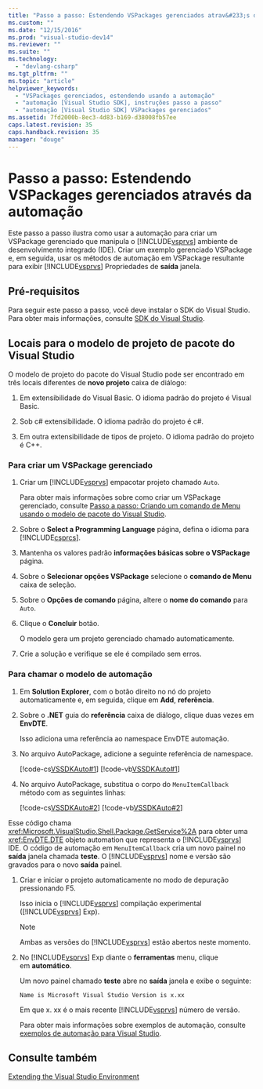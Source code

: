 ```yaml
---
title: "Passo a passo: Estendendo VSPackages gerenciados atrav&#233;s da automa&#231;&#227;o | Microsoft Docs"
ms.custom: ""
ms.date: "12/15/2016"
ms.prod: "visual-studio-dev14"
ms.reviewer: ""
ms.suite: ""
ms.technology: 
  - "devlang-csharp"
ms.tgt_pltfrm: ""
ms.topic: "article"
helpviewer_keywords: 
  - "VSPackages gerenciados, estendendo usando a automação"
  - "automação [Visual Studio SDK], instruções passo a passo"
  - "automação [Visual Studio SDK] VSPackages gerenciados"
ms.assetid: 7fd2000b-8ec3-4d83-b169-d38008fb57ee
caps.latest.revision: 35
caps.handback.revision: 35
manager: "douge"
---
```

# Passo a passo: Estendendo VSPackages gerenciados atrav&#233;s da automa&#231;&#227;o
Este passo a passo ilustra como usar a automação para criar um VSPackage gerenciado que manipula o [!INCLUDE[vsprvs](../code-quality/includes/vsprvs_md.md)] ambiente de desenvolvimento integrado \(IDE\). Criar um exemplo gerenciado VSPackage e, em seguida, usar os métodos de automação em VSPackage resultante para exibir [!INCLUDE[vsprvs](../code-quality/includes/vsprvs_md.md)] Propriedades de **saída** janela.  
  
## Pré-requisitos  
 Para seguir este passo a passo, você deve instalar o SDK do Visual Studio. Para obter mais informações, consulte [SDK do Visual Studio](../extensibility/visual-studio-sdk.md).  
  
## Locais para o modelo de projeto de pacote do Visual Studio  
 O modelo de projeto do pacote do Visual Studio pode ser encontrado em três locais diferentes de **novo projeto** caixa de diálogo:  
  
1.  Em extensibilidade do Visual Basic. O idioma padrão do projeto é Visual Basic.  
  
2.  Sob c\# extensibilidade. O idioma padrão do projeto é c\#.  
  
3.  Em outra extensibilidade de tipos de projeto. O idioma padrão do projeto é C\+\+.  
  
### Para criar um VSPackage gerenciado  
  
1.  Criar um [!INCLUDE[vsprvs](../code-quality/includes/vsprvs_md.md)] empacotar projeto chamado `Auto`.  
  
     Para obter mais informações sobre como criar um VSPackage gerenciado, consulte [Passo a passo: Criando um comando de Menu usando o modelo de pacote do Visual Studio](../Topic/Walkthrough:%20Creating%20a%20Menu%20Command%20By%20Using%20the%20Visual%20Studio%20Package%20Template.md).  
  
2.  Sobre o **Select a Programming Language** página, defina o idioma para [!INCLUDE[csprcs](../data-tools/includes/csprcs_md.md)].  
  
3.  Mantenha os valores padrão **informações básicas sobre o VSPackage** página.  
  
4.  Sobre o **Selecionar opções VSPackage** selecione o **comando de Menu** caixa de seleção.  
  
5.  Sobre o **Opções de comando** página, altere o **nome do comando** para `Auto`.  
  
6.  Clique o **Concluir** botão.  
  
     O modelo gera um projeto gerenciado chamado automaticamente.  
  
7.  Crie a solução e verifique se ele é compilado sem erros.  
  
### Para chamar o modelo de automação  
  
1.  Em **Solution Explorer**, com o botão direito no nó do projeto automaticamente e, em seguida, clique em **Add**, **referência**.  
  
2.  Sobre o **.NET** guia do **referência** caixa de diálogo, clique duas vezes em **EnvDTE**.  
  
     Isso adiciona uma referência ao namespace EnvDTE automação.  
  
3.  No arquivo AutoPackage, adicione a seguinte referência de namespace.  
  
     [!code-cs[VSSDKAuto#1](../misc/codesnippet/CSharp/walkthrough-extending-managed-vspackages-by-using-automation_1.cs)]
     [!code-vb[VSSDKAuto#1](../misc/codesnippet/VisualBasic/walkthrough-extending-managed-vspackages-by-using-automation_1.vb)]  
  
4.  No arquivo AutoPackage, substitua o corpo do `MenuItemCallback` método com as seguintes linhas:  
  
     [!code-cs[VSSDKAuto#2](../misc/codesnippet/CSharp/walkthrough-extending-managed-vspackages-by-using-automation_2.cs)]
     [!code-vb[VSSDKAuto#2](../misc/codesnippet/VisualBasic/walkthrough-extending-managed-vspackages-by-using-automation_2.vb)]  
  
 Esse código chama <xref:Microsoft.VisualStudio.Shell.Package.GetService%2A> para obter uma <xref:EnvDTE.DTE> objeto automation que representa o [!INCLUDE[vsprvs](../code-quality/includes/vsprvs_md.md)] IDE. O código de automação em `MenuItemCallback` cria um novo painel no **saída** janela chamada **teste**. O [!INCLUDE[vsprvs](../code-quality/includes/vsprvs_md.md)] nome e versão são gravados para o novo **saída** painel.  
  
1.  Criar e iniciar o projeto automaticamente no modo de depuração pressionando F5.  
  
     Isso inicia o [!INCLUDE[vsprvs](../code-quality/includes/vsprvs_md.md)] compilação experimental \([!INCLUDE[vsprvs](../code-quality/includes/vsprvs_md.md)] Exp\).  
  
    > [!NOTE]
    >  Ambas as versões do [!INCLUDE[vsprvs](../code-quality/includes/vsprvs_md.md)] estão abertos neste momento.  
  
2.  No [!INCLUDE[vsprvs](../code-quality/includes/vsprvs_md.md)] Exp diante o **ferramentas** menu, clique em **automático**.  
  
     Um novo painel chamado **teste** abre no **saída** janela e exibe o seguinte:  
  
    ```  
    Name is Microsoft Visual Studio Version is x.xx  
    ```  
  
     Em que x. xx é o mais recente [!INCLUDE[vsprvs](../code-quality/includes/vsprvs_md.md)] número de versão.  
  
     Para obter mais informações sobre exemplos de automação, consulte [exemplos de automação para Visual Studio](http://www.microsoft.com/downloads/details.aspx?familyid=3ff9c915-30e5-430e-95b3-621dccd25150&displaylang=en).  
  
## Consulte também  
 [Extending the Visual Studio Environment](../Topic/Extending%20the%20Visual%20Studio%20Environment.md)